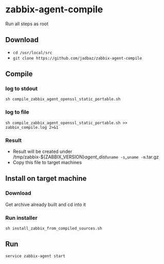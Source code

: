 # zabbix-agent-compile

Run all steps as root
## Download
- `cd /usr/local/src`
- `git clone https://github.com/jadbaz/zabbix-agent-compile`

## Compile
### log to stdout
`sh compile_zabbix_agent_openssl_static_portable.sh`

### log to file
`sh compile_zabbix_agent_openssl_static_portable.sh >> zabbix_compile.log 2>&1`

### Result
- Result will be created under /tmp/zabbix-${ZABBIX_VERSION}_agent_dist_`uname -s`_`uname -m`.tar.gz
- Copy this file to target machines

## Install on target machine
### Download
Get archive already built and cd into it

### Run installer
`sh install_zabbix_from_compiled_sources.sh`

## Run
`service zabbix-agent start`
